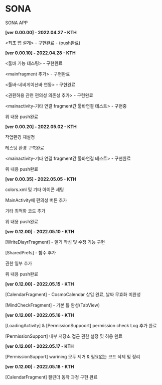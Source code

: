 # SONA
SONA APP



**[ver 0.00.00] - 2022.04.27  - KTH**<p>
<최초 앱 설계> - 구현완료 - (push완료)<p><p><p>


**[ver 0.00.10] - 2022.04.28  - KTH**<p>
<툴바 기능 테스팅> - 구현완료<p>
<mainfragment 추가> - 구현완료<p>
<툴바-네비게이션바 연동> - 구현완료<p>
<권환허용 관련 편의성 의존성 추가> - 구현완료<p>
<mainactivity-기타 연결 fragment간 툴바연결 테스트> - 구현중<p>
위 내용 push완료<p>

**[ver 0.00.20] - 2022.05.02  - KTH**<p>
작업환경 재설정<p>
테스팅 환경 구축완료<p>
<mainactivity-기타 연결 fragment간 툴바연결 테스트> - 구현완료<p>
위 내용 push완료<p>
 
**[ver 0.00.35] - 2022.05.05 - KTH**<p>
colors.xml 및 기타 아이콘 세팅<p>
MainActivity에 편의성 버튼 추가<p>
기타 최적화 코드 추가<p>
위 내용 push완료<p>

**[ver 0.12.00] - 2022.05.10 - KTH**<p>
[WriteDiayrFragment] - 일기 작성 및 수정 기능 구현<p>
[SharedPrefs] - 함수 추가<p>
권한 일부 추가<p>
위 내용 push완료<p>

**[ver 0.12.00] - 2022.05.15 - KTH**<p>
[CalendarFragment] - CosmoCalendar 삽입 완료, 날짜 무효화 미완성<p>
[MindCheckFragment] - 기본 틀 완성(TabView)<p>

**[ver 0.12.00] - 2022.05.16 - KTH**<p>
[LoadingActivity] & [PermissionSuppoort] permission check Log 추가 완료<p>
[PermissionSupport] 내부 저장소 접근 권한 설정 및 허용 완료<p>

**[ver 0.12.00] - 2022.05.17 - KTH**<p>
[PermissionSupport] warining 모두 제거 & 필요없는 코드 삭제 및 정리 

 
**[ver 0.12.00] - 2022.05.18 - KTH**<p>
[CalendarFragment] 캘린더 동작 과정 구현 완료
